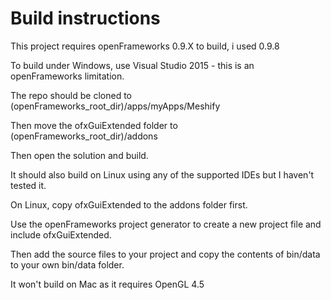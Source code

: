 # Build instructions

This project requires openFrameworks 0.9.X to build, i used 0.9.8

To build under Windows, use Visual Studio 2015 - this is an openFrameworks limitation.

The repo should be cloned to (openFrameworks_root_dir)/apps/myApps/Meshify

Then move the ofxGuiExtended folder to (openFrameworks_root_dir)/addons

Then open the solution and build.

It should also build on Linux using any of the supported IDEs but I haven't tested it.

On Linux, copy ofxGuiExtended to the addons folder first.

Use the openFrameworks project generator to create a new project file and include ofxGuiExtended.

Then add the source files to your project and copy the contents of bin/data to your own bin/data folder.

It won't build on Mac as it requires OpenGL 4.5 
